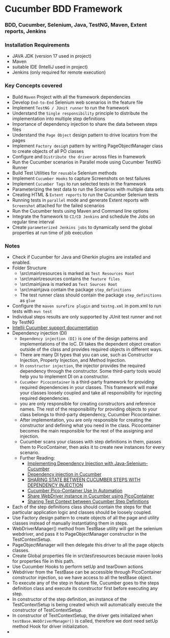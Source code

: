 # Cucumber BDD Framework
### BDD, Cucumber, Selenium, Java, TestNG, Maven, Extent reports, Jenkins

### Installation Requirements
* JAVA JDK (version 17 used in project)
* Maven
* suitable IDE (IntelliJ used in project)
* Jenkins (only required for remote execution)

### Key Concepts covered
* Build `Maven` Project with all the framework dependencies
* Develop `End-to-End` Selenium web scenarios in the feature file
* Implement `TestNG / JUnit runner` to run the framework
* Understand the `Single responsibility` principle to distribute the implementation into multiple step definitions
* Importance of dependency injection to share the data between steps files
* Understand the `Page Object` design pattern to drive locators from the pages
* Implement `Factory desig`n pattern by writing PageObjectManager class to create objects of all PO classes
* Configure and `Distribute the driver` across files in framework
* Run the Cucumber scenarios in Parallel mode using Cucumber TestNG Runner
* Build Test Utilities for `reusable` Selenium methods
* Implement `Cucumber Hooks` to capture Screenshots on test failures
* Implement `Cucumber Tags` to run selected tests in the framework
* Parameterizing the test data to run the Scenarios with multiple data sets
* Creating HTML & `Extent reports` to run the Cucumber Selenium tests
* Running tests in `parallel` mode and generate Extent reports with `Screenshot` attached for the failed scenarios
* Run the Cucumber tests using Maven and Command line options
* Integrate the framework to `CI/CD Jenkins` and schedule the Jobs on regular time interval
* Create `parameterized Jenkins jobs` to dynamically send the global properties at run time of job execution


### Notes
* Check if Cucumber for Java and Gherkin plugins are installed and enabled.
* Folder Structure
  * \src\main\resources is marked as `Test Resources Root`
  * \src\main\resources contains the `feature files`
  * \src\main\java is marked as `Test Sources Root`
  * \src\main\java contain the package `step_definitions`
  * The test runner class should contain the package `step_definitions` as `glue`
* Configure the `maven surefire plugin` and `testng.xml` in pom.xml to run tests with `mvn test`
* Individual steps results are only supported by JUnit test runner and not by TestNG
* [Intellij Cucumber support documentation](https://www.jetbrains.com/help/idea/cucumber-support.html)
* Dependency injection (DI)
  * `Dependency injection (DI)` is one of the design patterns and implementations of the IoC. DI takes the dependent object creation outside of the class and provides required objects in different ways.
  * There are many DI types that you can use, such as Constructor Injection, Property Injection, and Method Injection.
  * In `constructor injection`, the injector provides the required dependency through the constructor. Some third-party tools would help you to implement DI on a constructor. 
  * `Cucumber Picocontainer` is a third-party framework for providing required dependencies in your classes. This framework will make your classes loosely coupled and take all responsibility for injecting required dependencies.
  * you are only responsible for creating constructors and reference names. The rest of the responsibility for providing objects to your class belongs to third-party dependency, Cucumber Picocontainer.
  * After implementation, you are only responsible for creating the constructor and defining what you need in the class. Picocontainer becomes the main responsible for the rest of the assigning and injection.
  * Cucumber scans your classes with step definitions in them, passes them to PicoContainer, then asks it to create new instances for every scenario.
  * Further Reading:
    * [Implementing Dependency Injection with Java-Selenium-Cucumber](https://www.kloia.com/blog/implementing-dependency-injection-with-java-selenium-cucumber)
    * [Dependency injection in Cucumber](https://www.numpyninja.com/post/dependency-injection-in-cucumber)
    * [SHARING STATE BETWEEN CUCUMBER STEPS WITH DEPENDENCY INJECTION](https://angiejones.tech/sharing-state-between-steps-in-cucumber-with-dependency-injection/)
    * [Cucumber Pico-Container Use In Automation](https://medium.com/@jitendra.pisal44/cucumber-pico-container-use-in-automation-79c597d0ef04)
    * [Share WebDriver instance in Cucumber using PicoContainer](https://www.programsbuzz.com/article/share-webdriver-instance-cucumber-using-picocontainer)
    * [Sharing Test Context between Cucumber Step Definitions](https://www.toolsqa.com/selenium-cucumber-framework/sharing-test-context-between-cucumber-step-definitions/)
* Each of the step definitions class should contain the steps for that particular application logic and classes should be loosely coupled.
* Use Factory design pattern to create objects of all the page and utility classes instead of manually instantiating them in steps.
* WebDriverManager() method from TestBase utility will get the selenium webdriver, and pass it to PageObjectManager constructor in the TestContextSetup.
* PageObjectManager will then delegate this driver to all the page objects classes.
* Create Global properties file in src\test\resources because maven looks for properties file in this path.
* Use Cucumber Hooks to perform setUp and tearDown actions
* Webdriver from the TestBase can be accessible through PicoContainer constructor injection, so we have access to all the testBase object.
* To execute any of the step in feature file, Cucumber goes to the steps definition class and execute its constructor first before executing any step. 
* In constructor of the step definition, an instance of the TestContextSetup is being created which will automatically execute the constructor of TestContextSetup.
* In constructor of TextContextSetup, the driver gets initialized when `testBase.WebDriverManager()` is called, therefore we dont need setUp method Hook for driver initialization.
* 
